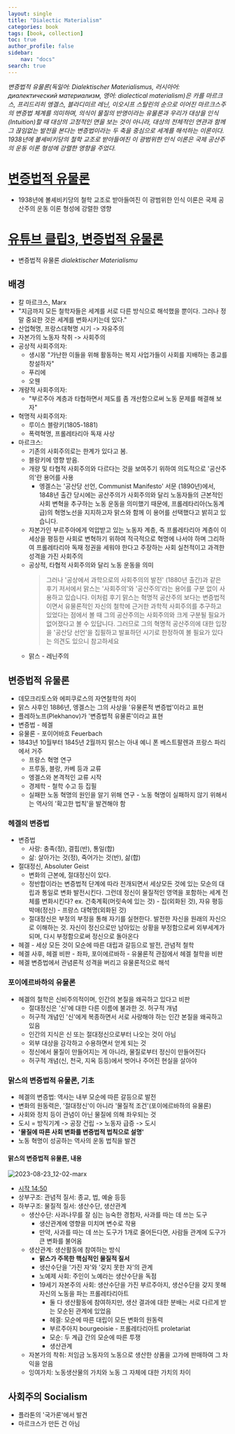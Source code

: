```yaml
---
layout: single
title: "Dialectic Materialism"
categories: book
tags: [book, collection]
toc: true
author_profile: false
sidebar:
    nav: "docs"
search: true
---
```


*변증법적 유물론(독일어: Dialektischer Materialismus, 러시아어: диалектический материализм, 영어: dialectical materialism)은 카를 마르크스, 프리드리히 엥겔스, 블라디미르 레닌, 이오시프 스탈린의 순으로 이어진 마르크스주의 변증법 체계를 의미하며, 의식이 물질의 반영이라는 유물론과 우리가 대상을 인식(Intuition)할 때 대상의 고정적인 면을 보는 것이 아니라, 대상의 전체적인 연관과 함께 그 끊임없는 발전을 본다는 변증법이라는 두 축을 중심으로 세계를 해석하는 이론이다. 1938년에 볼셰비키당의 철학 교조로 받아들여진 이 광범위한 인식 이론은 국제 공산주의 운동 이론 형성에 강렬한 영향을 주었다.*

# [변증법적 유물론](https://ko.wikipedia.org/wiki/%EB%B3%80%EC%A6%9D%EB%B2%95%EC%A0%81_%EC%9C%A0%EB%AC%BC%EB%A1%A0)

- 1938년에 볼셰비키당의 철학 교조로 받아들여진 이 광범위한 인식 이론은 국제 공산주의 운동 이론 형성에 강렬한 영향


# [유튜브 클립3, 변증법적 유물론](https://www.youtube.com/watch?v=-kToCp74hdc)

- 변증법적 유물론 *dialektischer Materialismu*

## 배경

- 칼 마르크스, Marx
- "지금까지 모든 철학자들은 세계를 서로 다른 방식으로 해석했을 뿐이다. 그러나 정말 중요한 것은 세계를 변화시키는데 있다."
- 산업혁명, 프랑스대혁명 시기 -> 자유주의
- 자본가의 노동자 착취 -> 사회주의
- 공상적 사회주의자: 
    - 생시몽 "가난한 이들을 위해 활동하는 복지 사업가들이 사회를 지배하는 종교를 창설하자"
    - 푸리에 
    - 오웬
- 개량적 사회주의자:
    - "부르주아 계층과 타협하면서 제도를 좀 개선함으로써 노동 문제를 해결해 보자"
- 혁명적 사회주의자:
    - 루이스 블랑키(1805-1881)
    - 폭력혁명, 프롤레타리아 독재 사상
- 마르크스:
    - 기존의 사회주의로는 한계가 있다고 봄.
    - 블랑키에 영향 받음.
    - 개량 및 타협적 사회주의와 다르다는 것을 보여주기 위하여 의도적으로 '공산주의'란 용어를 사용
        - 엥겔스는 '공산당 선언, Communist Manifesto' 서문 (1890년)에서, 1848년 출간 당시에는 공산주의가 사회주의와 달리 노동자들의 근본적인 사회 변혁을 추구하는 노동 운동을 의미했기 때문에, 프롤레타리아(노동계급)의 혁명노선을 지지하고자 맑스와 함께 이 용어를 선택했다고 밝히고 있습니다.
    - 자본가인 부르주아에게 억압받고 있는 노동자 계층, 즉 프롤레타리아 계층이 이 세상을 평등한 사회로 변혁하기 위하여 적극적으로 혁명에 나서야 하며 그리하여 프롤레타리아 독재 정권을 세워야 한다고 주장하는 사회 실천적이고 과격한 성격을 가진 사회주의
    - 공상적, 타협적 사회주의와 달리 노동 운동을 의미
        > 그러나 '공상에서 과학으로의 사회주의의 발전' (1880년 출간)과 같은 후기 저서에서 맑스는 '사회주의'와 '공산주의'라는 용어를 구분 없이 사용하고 있습니다. 이처럼 후기 맑스는 혁명적 공산주의 보다는 변증법적이면서 유물론적인 자신의 철학에 근거한 과학적 사회주의를 추구하고 있었다는 점에서 볼 때 그의 공산주의는 사회주의와 크게 구분될 필요가 없어졌다고 볼 수 있답니다. 그러므로 그의 혁명적 공산주의에 대한 입장을 '공산당 선언'을 집필하고 발표하던 시기로 한정하여 볼 필요가 있다는 의견도 있으니 참고하세요
    - 맑스 - 레닌주의

## 변증법적 유물론

- 데모크리토스와 에피쿠로스의 자연철학의 차이
- 맑스 사후인 1886년, 엥겔스는 그의 사상을 '유물론적 변증법'이라고 표현
- 플레하노프(Plekhanov)가 '변증법적 유물론'이라고 표현
- 변증법 - 헤겔
- 유물론 - 포이어바흐 Feuerbach
- 1843년 10월부터 1845년 2월까지 맑스는 아내 예니 폰 베스트팔렌과 프랑스 파리에서 거주
    - 프랑스 혁명 연구
    - 프루동, 블랑, 카베 등과 교류
    - 엥겔스와 본격적인 교류 시작
    - 경제학 - 철학 수고 등 집필
    - 실패한 노동 혁명의 원인을 알기 위해 연구 - 노동 혁명이 실패하지 않기 위해서는 역사의 '확고한 법칙'을 발견해야 함

### 헤겔의 변증법

- 변증법
    - 사랑: 충족(정), 결핍(반), 통일(합)
    - 삶: 살아가는 것(정), 죽어가는 것(반), 삶(합)
- 절대정신, Absoluter Geist
    - 변화의 근본에, 절대정신이 있다.
    - 정반합이라는 변증법적 단계에 따라 전개되면서 세상모든 것에 있는 모순의 대립과 통일로 변화 발전시킨다. 그런데 정신이 물질적인 영역을 포함하는 세계 전체를 변화시킨다? ex. 건축계획(머릿속에 있는 것) - 집(외화된 것),  자유 평등 박애(정신) - 프랑스 대혁명(외화된 것)
    - 절대정신은 부정의 부정을 통해 자기를 실현한다. 발전한 자신을 원래의 자신으로 이해하는 것. 자신이 정신으로만 남아있는 상황을 부정함으로써 외부세계가 되며, 다시 부정함으로써 정신으로 돌아온다
- 헤겔 - 세상 모든 것이 모순에 따른 대립과 갈등으로 발전, 관념적 철학
- 헤겔 사후, 헤겔 비판 - 좌파, 포이에르바하 - 유물론적 관점에서 헤겔 철학을 비판
- 헤겔 변증법에서 관념론적 성격을 버리고 유물론적으로 해석

### 포이에르바하의 유물론

- 헤겔의 철학은 신비주의적이며, 인간의 본질을 왜곡하고 있다고 비판
    - 절대정신은 '신'에 대한 다른 이름에 불과한 것. 허구적 개념
    - 허구적 개념인 '신'에게 복종하면서 서로 사랑해야 하는 인간 본질을 왜곡하고 있음
    - 인간의 지식은 신 또는 절대정신으로부터 나오는 것이 아님
    - 외부 대상을 감각하고 수용하면서 얻게 되는 것
    - 정신에서 물질이 만들어지는 게 아니라, 물질로부터 정신이 만들어진다
    - 허구적 개념(신, 천국, 지옥 등등)에서 벗어나 주어진 현실을 살아야


### 맑스의 변증법적 유물론, 기초

- 헤겔의 변증법: 역사는 내부 모순에 따른 갈등으로 발전
- 변화의 원동력은, '절대정신'이 아니라 '물질적 조건'(포이에르바하의 유물론)
- 사회와 정치 등이 관념이 아닌 물질에 의해 좌우되는 것
- 도시 = 방직기계 -> 공장 건립 -> 노동자 급증 -> 도시 
- **'물질에 따른 사회 변화를 변증법적 법칙으로 설명'**
- 노동 혁명이 성공하는 역사의 운동 법칙을 발견


#### 맑스의 변증법적 유물론, 내용



![2023-08-23_12-02-marx]({{site.url}}/images/$(filename)/2023-08-23_12-02-marx-1692759937875-2.png)

- [시작 14:50](https://www.youtube.com/watch?v=-kToCp74hdc)
- 상부구조: 관념적 질서: 종교, 법, 예술 등등
- 하부구조: 물질적 질서: 생산수단, 생산관계
    - 생산수단: 사과나무를 잘 심는 능숙한 경험자, 사과를 따는 데 쓰는 도구
        - 생산관계에 영향을 미치며 변수로 작용
        - 만약, 사과를 따는 데 쓰는 도구가 1개로 줄어든다면, 사람들 관계에 도구가 큰 변화를 불어옴
    - 생산관계: 생산활동에 참여하는 방식
        - **맑스가 주목한 핵심적인 물질적 질서**
        - 생산수단을 '가진 자'와 '갖지 못한 자'의 관계
        - 노예제 사회: 주인이 노예라는 생산수단을 독점
        - 19세기 자본주의 사회: 생산수단을 가진 부르주아지, 생산수단을 갖지 못해 자신의 노동을 파는 프롤레타리아트
            - 둘 다 생산활동에 참여하지만, 생산 결과에 대한 분배는 서로 다르게 받는 모순된 관계에 있었음
            - 헤겔: 모순에 따른 대립이 모든 변화의 원동력
            - 부르주아지 bourgeoisie - 프롤레타리아트 proletariat
            - 모순: 두 계급 간의 모순에 따른 투쟁
            - 생산관계
    - 자본가의 착취: 저임금 노동자의 노동으로 생산한 상품을 고가에 판매하여 그 차익을 얻음
    - 잉여가치: 노동생산물의 가치와 노동 그 자체에 대한 가치의 차이



## 사회주의 Socialism

- 플라톤의 '국가론'에서 발견
- 마르크스가 만든 건 아님